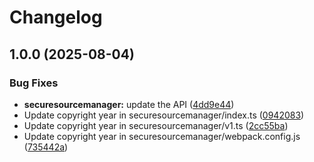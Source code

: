 # Changelog

## 1.0.0 (2025-08-04)


### Bug Fixes

* **securesourcemanager:** update the API ([4dd9e44](https://github.com/googleapis/google-api-nodejs-client/commit/4dd9e448bf25c82bf1be801bb033dfc8f2e1cec1))
* Update copyright year in securesourcemanager/index.ts ([0942083](https://github.com/googleapis/google-api-nodejs-client/commit/09420837e25f393bf9a8e4e4f0ce186345084e04))
* Update copyright year in securesourcemanager/v1.ts ([2cc55ba](https://github.com/googleapis/google-api-nodejs-client/commit/2cc55bad9c182e246aba7c5ae0a51e6b67378f55))
* Update copyright year in securesourcemanager/webpack.config.js ([735442a](https://github.com/googleapis/google-api-nodejs-client/commit/735442a37212c3bf521ad6c434d2c2d558b2481a))
